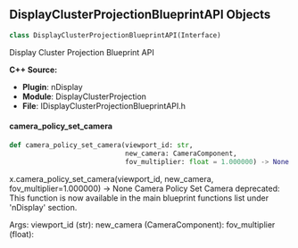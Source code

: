 ## DisplayClusterProjectionBlueprintAPI Objects

```python
class DisplayClusterProjectionBlueprintAPI(Interface)
```

Display Cluster Projection Blueprint API

**C++ Source:**

- **Plugin**: nDisplay
- **Module**: DisplayClusterProjection
- **File**: IDisplayClusterProjectionBlueprintAPI.h

<a id="unreal.DisplayClusterProjectionBlueprintAPI.camera_policy_set_camera"></a>

#### camera_policy_set_camera

```python
def camera_policy_set_camera(viewport_id: str,
                             new_camera: CameraComponent,
                             fov_multiplier: float = 1.000000) -> None
```

x.camera_policy_set_camera(viewport_id, new_camera, fov_multiplier=1.000000) -> None
Camera Policy Set Camera
deprecated: This function is now available in the main blueprint functions list under 'nDisplay' section.

Args:
    viewport_id (str): 
    new_camera (CameraComponent): 
    fov_multiplier (float):

<a id="unreal.DisplayClusterInFrustumFitCameraComponent"></a>